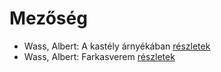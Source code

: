 # Mezőség

- Wass, Albert: A kastély árnyékában [részletek](_details/Wass%2C%20Albert.md#id_219)
- Wass, Albert: Farkasverem [részletek](_details/Wass%2C%20Albert.md#id_214)